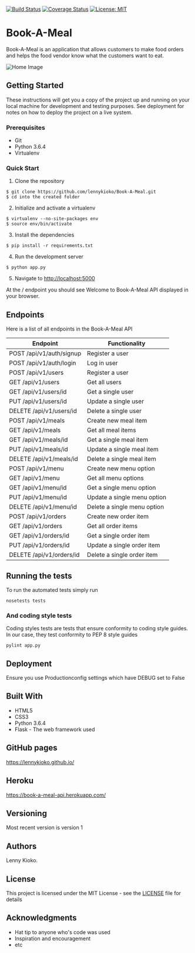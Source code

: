 [![Build Status](https://travis-ci.org/lennykioko/Book-A-Meal.svg?branch=Develop-API-v1)](https://travis-ci.org/lennykioko/Book-A-Meal)
[![Coverage Status](https://coveralls.io/repos/github/lennykioko/Book-A-Meal/badge.svg?branch=Develop-API-v1)](https://coveralls.io/github/lennykioko/Book-A-Meal?branch=Develop-API-v1)
[![License: MIT](https://img.shields.io/badge/License-MIT-yellow.svg)](https://opensource.org/licenses/MIT)

# Book-A-Meal

Book-A-Meal is an application that allows customers to make food orders and helps the food vendor know what the customers want to eat.

![Home Image](https://raw.github.com/lennykioko/Book-A-Meal/Feature-UI/UI/static/img/image.jpg)

## Getting Started

These instructions will get you a copy of the project up and running on your local machine for development and testing purposes. See deployment for notes on how to deploy the project on a live system.

### Prerequisites

* Git
* Python 3.6.4
* Virtualenv

### Quick Start

1. Clone the repository

```
$ git clone https://github.com/lennykioko/Book-A-Meal.git
$ cd into the created folder
```
  
2. Initialize and activate a virtualenv

```
$ virtualenv --no-site-packages env
$ source env/bin/activate
```

3. Install the dependencies

```
$ pip install -r requirements.txt
```

4. Run the development server

```
$ python app.py
```

5. Navigate to [http://localhost:5000](http://localhost:5000)

At the / endpoint you should see Welcome to Book-A-Meal API displayed in your browser.

## Endpoints

Here is a list of all endpoints in the Book-A-Meal API

Endpoint | Functionality 
------------ | -------------
POST   /api/v1/auth/signup | Register a user
POST   /api/v1/auth/login | Log in user
POST   /api/v1/users | Register a user
GET    /api/v1/users | Get all users
GET   /api/v1/users/id | Get a single user
PUT  /api/v1/users/id | Update a single user
DELETE   /api/v1/users/id | Delete a single user
POST   /api/v1/meals | Create new meal item
GET   /api/v1/meals | Get all meal items
GET   /api/v1/meals/id | Get a single meal item
PUT   /api/v1/meals/id | Update a single meal item
DELETE   /api/v1/meals/id | Delete a single meal item
POST   /api/v1/menu | Create new menu option
GET   /api/v1/menu | Get all menu options
GET   /api/v1/menu/id | Get a single menu option
PUT   /api/v1/menu/id | Update a single menu option
DELETE   /api/v1/menu/id | Delete a single menu option
POST   /api/v1/orders | Create new order item
GET   /api/v1/orders | Get all order items
GET   /api/v1/orders/id | Get a single order item
PUT   /api/v1/orders/id | Update a single order item
DELETE   /api/v1/orders/id | Delete a single order item

## Running the tests

To run the automated tests simply run

```
nosetests tests
```

### And coding style tests

Coding styles tests are tests that ensure conformity to coding style guides. In our case, they test conformity to
PEP 8 style guides

```
pylint app.py
```

## Deployment

Ensure you use Productionconfig settings which have DEBUG set to False

## Built With

* HTML5
* CSS3
* Python 3.6.4
* Flask - The web framework used

## GitHub pages

https://lennykioko.github.io/

## Heroku

https://book-a-meal-api.herokuapp.com/

## Versioning

Most recent version is version 1

## Authors

Lenny Kioko.

## License

This project is licensed under the MIT License - see the [LICENSE](LICENSE) file for details

## Acknowledgments

* Hat tip to anyone who's code was used
* Inspiration and encouragement
* etc
